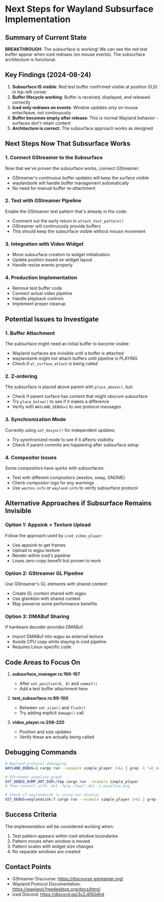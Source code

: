 # Next Steps for Wayland Subsurface Implementation

## Summary of Current State
**BREAKTHROUGH**: The subsurface is working! We can see the red test buffer appear when iced redraws (on mouse events). The subsurface architecture is functional.

## Key Findings (2024-08-24)
1. **Subsurface IS visible**: Red test buffer confirmed visible at position (0,0) in top-left corner
2. **Buffer lifecycle working**: Buffer is received, displayed, and released correctly
3. **Iced only redraws on events**: Window updates only on mouse enter/leave, not continuously
4. **Buffer becomes empty after release**: This is normal Wayland behavior - surfaces don't retain content
5. **Architecture is correct**: The subsurface approach works as designed

## Next Steps Now That Subsurface Works

### 1. Connect GStreamer to the Subsurface
Now that we've proven the subsurface works, connect GStreamer:
- GStreamer's continuous buffer updates will keep the surface visible
- waylandsink will handle buffer management automatically
- No need for manual buffer re-attachment

### 2. Test with GStreamer Pipeline
Enable the GStreamer test pattern that's already in the code:
- Comment out the early return in `attach_test_pattern()` 
- GStreamer will continuously provide buffers
- This should keep the subsurface visible without mouse movement

### 3. Integration with Video Widget
- Move subsurface creation to widget initialization
- Update position based on widget layout
- Handle resize events properly

### 4. Production Implementation
- Remove test buffer code
- Connect actual video pipeline
- Handle playback controls
- Implement proper cleanup

## Potential Issues to Investigate

### 1. Buffer Attachment
The subsurface might need an initial buffer to become visible:
- Wayland surfaces are invisible until a buffer is attached
- waylandsink might not attach buffers until pipeline is PLAYING
- Check if `wl_surface_attach` is being called

### 2. Z-ordering
The subsurface is placed above parent with `place_above()`, but:
- Check if parent surface has content that might obscure subsurface
- Try `place_below()` to see if it makes a difference
- Verify with `WAYLAND_DEBUG=1` to see protocol messages

### 3. Synchronization Mode
Currently using `set_desync()` for independent updates:
- Try synchronized mode to see if it affects visibility
- Check if parent commits are happening after subsurface setup

### 4. Compositor Issues
Some compositors have quirks with subsurfaces:
- Test with different compositors (weston, sway, GNOME)
- Check compositor logs for any warnings
- Use `weston-info` or `wayland-info` to verify subsurface protocol

## Alternative Approaches if Subsurface Remains Invisible

### Option 1: Appsink + Texture Upload
Follow the approach used by `iced_video_player`:
- Use appsink to get frames
- Upload to wgpu texture
- Render within iced's pipeline
- Loses zero-copy benefit but proven to work

### Option 2: GStreamer GL Pipeline
Use GStreamer's GL elements with shared context:
- Create GL context shared with wgpu
- Use glsinkbin with shared context
- May preserve some performance benefits

### Option 3: DMABuf Sharing
If hardware decoder provides DMABuf:
- Import DMABuf into wgpu as external texture
- Avoids CPU copy while staying in iced pipeline
- Requires Linux-specific code

## Code Areas to Focus On

1. **subsurface_manager.rs:166-167**
   - After `set_position(0, 0)` and `commit()`
   - Add a test buffer attachment here

2. **test_subsurface.rs:99-100**
   - Between `set_size()` and `flush()`
   - Try adding explicit `damage()` call

3. **video_player.rs:206-220**
   - Position and size updates
   - Verify these are actually being called

## Debugging Commands

```bash
# Wayland protocol debugging
WAYLAND_DEBUG=1 cargo run --example simple_player 2>&1 | grep -E "wl_surface|wl_subsurface"

# GStreamer pipeline graph
GST_DEBUG_DUMP_DOT_DIR=/tmp cargo run --example simple_player
# Then convert with: dot -Tpng /tmp/*.dot -o pipeline.png

# Check if waylandsink is using our display
GST_DEBUG=waylandsink:7 cargo run --example simple_player 2>&1 | grep -i display
```

## Success Criteria
The implementation will be considered working when:
1. Test pattern appears within iced window boundaries
2. Pattern moves when window is moved
3. Pattern scales with widget size changes
4. No separate windows are created

## Contact Points
- GStreamer Discourse: https://discourse.gstreamer.org/
- Wayland Protocol Documentation: https://wayland.freedesktop.org/docs/html/
- Iced Discord: https://discord.gg/3xZJ65GAhd